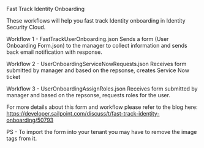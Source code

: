 Fast Track Identity Onboarding

These workflows will help you fast track Identity onboarding in Identity Security Cloud.

Workflow 1 - FastTrackUserOnboarding.json
			 Sends a form (User Onboarding Form.json) to the manager to collect information and sends back email notification with response.
			 
Workflow 2 - UserOnboardingServiceNowRequests.json
			 Receives form submitted by manager and based on the repsonse, creates Service Now ticket
			 
Workflow 3 - UserOnboardingAssignRoles.json
			 Receives form submitted by manager and based on the repsonse, requests roles for the user.



For more details about this form and workflow please refer to the blog here:
https://developer.sailpoint.com/discuss/t/fast-track-identity-onboarding/50793

PS - To import the form into your tenant you may have to remove the image tags from it.
